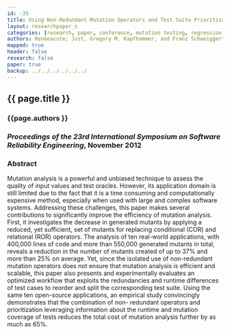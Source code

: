 ```yaml
---
id: -35
title: Using Non-Redundant Mutation Operators and Test Suite Prioritization to Achieve Efficient and Scalable Mutation Analysis
layout: researchpaper_n
categories: [research, paper, conference, mutation testing, regression testing]
authors: Ren&eacute; Just, Gregory M. Kapfhammer, and Franz Schweiggert
mapped: true
header: false
research: false
paper: true
backup: ../../../../../../
---
```


## {{ page.title }} [<i class="fa fa-download"></i>]({{site.baseurl}}download/research/papers/issre2012-just-kapfhammer-schweiggert.pdf "Download this Paper!")

### {{page.authors }}

### <em>Proceedings of the 23rd International Symposium on Software Reliability Engineering</em>, November 2012

### Abstract

Mutation analysis is a powerful and unbiased technique to assess the quality of input values and test oracles. However,
its application domain is still limited due to the fact that it is a time consuming and computationally expensive
method, especially when used with large and complex software systems. Addressing these challenges, this paper makes
several contributions to significantly improve the efficiency of mutation analysis. First, it investigates the decrease
in generated mutants by applying a reduced, yet sufficient, set of mutants for replacing conditional (COR) and
relational (ROR) operators. The analysis of ten real-world applications, with 400,000 lines of code and more than
550,000 generated mutants in total, reveals a reduction in the number of mutants created of up to 37% and more than 25%
on average. Yet, since the isolated use of non-redundant mutation operators does not ensure that mutation analysis is
efficient and scalable, this paper also presents and experimentally evaluates an optimized workflow that exploits the
redundancies and runtime differences of test cases to reorder and split the corresponding test suite. Using the same ten
open-source applications, an empirical study convincingly demonstrates that the combination of non- redundant operators
and prioritization leveraging information about the runtime and mutation coverage of tests reduces the total cost of
mutation analysis further by as much as 65%.
